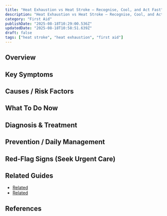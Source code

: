 ```yaml
---
title: "Heat Exhaustion vs Heat Stroke — Recognise, Cool, and Act Fast"
description: "Heat Exhaustion vs Heat Stroke — Recognise, Cool, and Act Fast — practical, plain-language guidance."
category: "First Aid"
publishDate: "2025-08-18T10:29:00.536Z"
updatedDate: "2025-08-18T10:58:51.639Z"
draft: false
tags: ["heat stroke", "heat exhaustion", "first aid"]
---
```


## Overview

## Key Symptoms

## Causes / Risk Factors

## What To Do Now

## Diagnosis & Treatment

## Prevention / Daily Management

## Red-Flag Signs (Seek Urgent Care)

## Related Guides
- [Related](/guides/when-a-fever-becomes-dangerous-adults-vs-children/)
- [Related](/guides/first-aid-for-severe-allergic-reactions-anaphylaxis/)

## References
